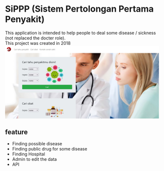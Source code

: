 # SiPPP (Sistem Pertolongan Pertama Penyakit)
This application is intended to help people to deal some disease / sickness (not replaced the docter role). <br>
This project was created in 2018 <br>
![SiPPP](https://github.com/f3rry12/SiPPP/blob/master/readme_asset/SiPPP.jpg)

## feature
* Finding possible disease <br>
* Finding public drug for some disease <br>
* Finding Hospital <br>
* Admin to edit the data <br>
* API <br>
